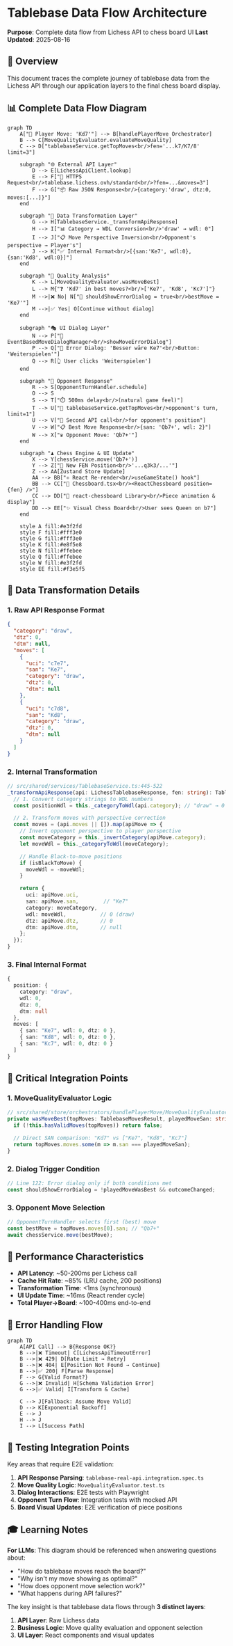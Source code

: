 # Tablebase Data Flow Architecture

**Purpose**: Complete data flow from Lichess API to chess board UI
**Last Updated**: 2025-08-16

## 🎯 Overview

This document traces the complete journey of tablebase data from the Lichess API through our application layers to the final chess board display.

## 📊 Complete Data Flow Diagram

```mermaid
graph TD
    A["👤 Player Move: 'Kd7'"] --> B[handlePlayerMove Orchestrator]
    B --> C[MoveQualityEvaluator.evaluateMoveQuality]
    C --> D["tablebaseService.getTopMoves<br/>fen='...k7/K7/8' limit=3"]

    subgraph "🌐 External API Layer"
        D --> E[LichessApiClient.lookup]
        E --> F["📡 HTTPS Request<br/>tablebase.lichess.ovh/standard<br/>?fen=...&moves=3"]
        F --> G["📦 Raw JSON Response<br/>{category:'draw', dtz:0, moves:[...]}"]
    end

    subgraph "🔄 Data Transformation Layer"
        G --> H[TablebaseService._transformApiResponse]
        H --> I["📊 Category → WDL Conversion<br/>'draw' → wdl: 0"]
        I --> J["📋 Move Perspective Inversion<br/>Opponent's perspective → Player's"]
        J --> K["✅ Internal Format<br/>[{san:'Ke7', wdl:0}, {san:'Kd8', wdl:0}]"]
    end

    subgraph "🧠 Quality Analysis"
        K --> L[MoveQualityEvaluator.wasMoveBest]
        L --> M{"❓ 'Kd7' in best moves?<br/>['Ke7', 'Kd8', 'Kc7']"}
        M -->|❌ No| N["🚨 shouldShowErrorDialog = true<br/>bestMove = 'Ke7'"]
        M -->|✅ Yes| O[Continue without dialog]
    end

    subgraph "🎭 UI Dialog Layer"
        N --> P["🔔 EventBasedMoveDialogManager<br/>showMoveErrorDialog"]
        P --> Q["💬 Error Dialog: 'Besser wäre Ke7'<br/>Button: 'Weiterspielen'"]
        Q --> R[👆 User clicks 'Weiterspielen']
    end

    subgraph "🤖 Opponent Response"
        R --> S[OpponentTurnHandler.schedule]
        O --> S
        S --> T["⏱️ 500ms delay<br/>(natural game feel)"]
        T --> U["🔄 tablebaseService.getTopMoves<br/>opponent's turn, limit=1"]
        U --> V["📡 Second API call<br/>for opponent's position"]
        V --> W["📋 Best Move Response<br/>{san: 'Qb7+', wdl: 2}"]
        W --> X["♛ Opponent Move: 'Qb7+'"]
    end

    subgraph "♟️ Chess Engine & UI Update"
        X --> Y[chessService.move('Qb7+')]
        Y --> Z["📄 New FEN Position<br/>'...q3k3/...'"]
        Z --> AA[Zustand Store Update]
        AA --> BB["⚛️ React Re-render<br/>useGameState() hook"]
        BB --> CC["🎨 Chessboard.tsx<br/><ReactChessboard position={fen} />"]
        CC --> DD["🎯 react-chessboard Library<br/>Piece animation & display"]
        DD --> EE["✨ Visual Chess Board<br/>User sees Queen on b7"]
    end

    style A fill:#e3f2fd
    style F fill:#fff3e0
    style G fill:#fff3e0
    style K fill:#e8f5e8
    style N fill:#ffebee
    style Q fill:#ffebee
    style W fill:#e3f2fd
    style EE fill:#f3e5f5
```

## 🔄 Data Transformation Details

### 1. Raw API Response Format

```json
{
  "category": "draw",
  "dtz": 0,
  "dtm": null,
  "moves": [
    {
      "uci": "c7e7",
      "san": "Ke7",
      "category": "draw",
      "dtz": 0,
      "dtm": null
    },
    {
      "uci": "c7d8",
      "san": "Kd8",
      "category": "draw",
      "dtz": 0,
      "dtm": null
    }
  ]
}
```

### 2. Internal Transformation

```typescript
// src/shared/services/TablebaseService.ts:445-522
_transformApiResponse(api: LichessTablebaseResponse, fen: string): TablebaseEntry {
  // 1. Convert category strings to WDL numbers
  const positionWdl = this._categoryToWdl(api.category); // "draw" → 0

  // 2. Transform moves with perspective correction
  const moves = (api.moves || []).map(apiMove => {
    // Invert opponent perspective to player perspective
    const moveCategory = this._invertCategory(apiMove.category);
    let moveWdl = this._categoryToWdl(moveCategory);

    // Handle Black-to-move positions
    if (isBlackToMove) {
      moveWdl = -moveWdl;
    }

    return {
      uci: apiMove.uci,
      san: apiMove.san,        // "Ke7"
      category: moveCategory,
      wdl: moveWdl,           // 0 (draw)
      dtz: apiMove.dtz,       // 0
      dtm: apiMove.dtm,       // null
    };
  });
}
```

### 3. Final Internal Format

```typescript
{
  position: {
    category: "draw",
    wdl: 0,
    dtz: 0,
    dtm: null
  },
  moves: [
    { san: "Ke7", wdl: 0, dtz: 0 },
    { san: "Kd8", wdl: 0, dtz: 0 },
    { san: "Kc7", wdl: 0, dtz: 0 }
  ]
}
```

## 🎯 Critical Integration Points

### 1. MoveQualityEvaluator Logic

```typescript
// src/shared/store/orchestrators/handlePlayerMove/MoveQualityEvaluator.ts:230-236
private wasMoveBest(topMoves: TablebaseMovesResult, playedMoveSan: string): boolean {
  if (!this.hasValidMoves(topMoves)) return false;

  // Direct SAN comparison: "Kd7" vs ["Ke7", "Kd8", "Kc7"]
  return topMoves.moves.some(m => m.san === playedMoveSan);
}
```

### 2. Dialog Trigger Condition

```typescript
// Line 122: Error dialog only if both conditions met
const shouldShowErrorDialog = !playedMoveWasBest && outcomeChanged;
```

### 3. Opponent Move Selection

```typescript
// OpponentTurnHandler selects first (best) move
const bestMove = topMoves.moves[0].san; // "Qb7+"
await chessService.move(bestMove);
```

## 🚀 Performance Characteristics

- **API Latency**: ~50-200ms per Lichess call
- **Cache Hit Rate**: ~85% (LRU cache, 200 positions)
- **Transformation Time**: <1ms (synchronous)
- **UI Update Time**: ~16ms (React render cycle)
- **Total Player→Board**: ~100-400ms end-to-end

## 🔧 Error Handling Flow

```mermaid
graph TD
    A[API Call] --> B{Response OK?}
    B -->|❌ Timeout| C[LichessApiTimeoutError]
    B -->|❌ 429| D[Rate Limit → Retry]
    B -->|❌ 404| E[Position Not Found → Continue]
    B -->|✅ 200| F[Parse Response]
    F --> G{Valid Format?}
    G -->|❌ Invalid| H[Schema Validation Error]
    G -->|✅ Valid| I[Transform & Cache]

    C --> J[Fallback: Assume Move Valid]
    D --> K[Exponential Backoff]
    E --> J
    H --> J
    I --> L[Success Path]
```

## 🧪 Testing Integration Points

Key areas that require E2E validation:

1. **API Response Parsing**: `tablebase-real-api.integration.spec.ts`
2. **Move Quality Logic**: `MoveQualityEvaluator.test.ts`
3. **Dialog Interactions**: E2E tests with Playwright
4. **Opponent Turn Flow**: Integration tests with mocked API
5. **Board Visual Updates**: E2E verification of piece positions

## 🎓 Learning Notes

**For LLMs**: This diagram should be referenced when answering questions about:

- "How do tablebase moves reach the board?"
- "Why isn't my move showing as optimal?"
- "How does opponent move selection work?"
- "What happens during API failures?"

The key insight is that tablebase data flows through **3 distinct layers**:

1. **API Layer**: Raw Lichess data
2. **Business Logic**: Move quality evaluation and opponent selection
3. **UI Layer**: React components and visual updates
